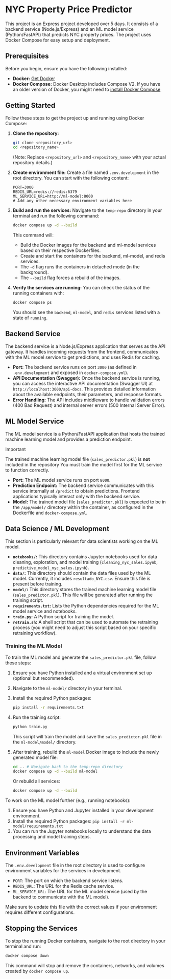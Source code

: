 # NYC Property Price Predictor

This project is an Express project developed over 5 days. It consists of a backend service (Node.js/Express) and an ML model service (Python/FastAPI) that predicts NYC property prices. The project uses Docker Compose for easy setup and deployment.


## Prerequisites

Before you begin, ensure you have the following installed:

*   **Docker:** [Get Docker](https://docs.docker.com/get-docker/)
*   **Docker Compose:** Docker Desktop includes Compose V2. If you have an older version of Docker, you might need to [install Docker Compose](https://docker.github.io/compose/install/)

## Getting Started

Follow these steps to get the project up and running using Docker Compose:

1.  **Clone the repository:**
    ```bash
    git clone <repository_url>
    cd <repository_name>
    ```
    (Note: Replace `<repository_url>` and `<repository_name>` with your actual repository details.)

2.  **Create environment file:**
    Create a file named `.env.development` in the root directory. You can start with the following content:

    ```env
    PORT=3000
    REDIS_URL=redis://redis:6379
    ML_SERVICE_URL=http://ml-model:8000
    # Add any other necessary environment variables here
    ```

3.  **Build and run the services:**
    Navigate to the `temp-repo` directory in your terminal and run the following command:

    ```bash
    docker compose up -d --build
    ```
    This command will:
    *   Build the Docker images for the backend and ml-model services based on their respective Dockerfiles.
    *   Create and start the containers for the backend, ml-model, and redis services.
    *   The `-d` flag runs the containers in detached mode (in the background).
    *   The `--build` flag forces a rebuild of the images.

4.  **Verify the services are running:**
    You can check the status of the running containers with:

    ```bash
    docker compose ps
    ```
    You should see the `backend`, `ml-model`, and `redis` services listed with a state of `running`.

## Backend Service

The backend service is a Node.js/Express application that serves as the API gateway. It handles incoming requests from the frontend, communicates with the ML model service to get predictions, and uses Redis for caching.

*   **Port:** The backend service runs on port `3000` (as defined in `.env.development` and exposed in `docker-compose.yml`).
*   **API Documentation (Swagger):** Once the backend service is running, you can access the interactive API documentation (Swagger UI) at `http://localhost:3000/api-docs`. This provides detailed information about the available endpoints, their parameters, and response formats.
*   **Error Handling:** The API includes middleware to handle validation errors (400 Bad Request) and internal server errors (500 Internal Server Error).

## ML Model Service

The ML model service is a Python/FastAPI application that hosts the trained machine learning model and provides a prediction endpoint.

> [!IMPORTANT]
> The trained machine learning model file (`sales_predictor.pkl`) is **not** included in the repository You must train the model first for the ML service to function correctly.

*   **Port:** The ML model service runs on port `8000`.
*   **Prediction Endpoint:** The backend service communicates with this service internally at `/predict` to obtain predictions. Frontend applications typically interact only with the backend service.
*   **Model:** The trained model file (`sales_predictor.pkl`) is expected to be in the `/app/model/` directory within the container, as configured in the Dockerfile and `docker-compose.yml`.

## Data Science / ML Development

This section is particularly relevant for data scientists working on the ML model.

*   **`notebooks/`:** This directory contains Jupyter notebooks used for data cleaning, exploration, and model training (`cleaning_nyc_sales.ipynb`, `predictive_model_nyc_sales.ipynb`).
*   **`data/`:** This directory should contain the data files used by the ML model. Currently, it includes `resultado_NYC.csv`. Ensure this file is present before training.
*   **`model/`:** This directory stores the trained machine learning model file (`sales_predictor.pkl`). This file will be generated after running the training script.
*   **`requirements.txt`:** Lists the Python dependencies required for the ML model service and notebooks.
*   **`train.py`:** A Python script for training the model.
*   **`retrain.sh`:** A shell script that can be used to automate the retraining process (you might need to adjust this script based on your specific retraining workflow).

### Training the ML Model

To train the ML model and generate the `sales_predictor.pkl` file, follow these steps:

1.  Ensure you have Python installed and a virtual environment set up (optional but recommended).
2.  Navigate to the `ml-model/` directory in your terminal.
3.  Install the required Python packages:
    ```bash
    pip install -r requirements.txt
    ```
4.  Run the training script:
    ```bash
    python train.py
    ```
    This script will train the model and save the `sales_predictor.pkl` file in the `ml-model/model/` directory.

5.  After training, rebuild the `ml-model` Docker image to include the newly generated model file:
    ```bash
    cd .. # Navigate back to the temp-repo directory
    docker compose up -d --build ml-model
    ```
    Or rebuild all services:
    ```bash
    docker compose up -d --build
    ```

To work on the ML model further (e.g., running notebooks):

1.  Ensure you have Python and Jupyter installed in your development environment.
2.  Install the required Python packages: `pip install -r ml-model/requirements.txt`
3.  You can run the Jupyter notebooks locally to understand the data processing and model training steps.

## Environment Variables

The `.env.development` file in the root directory is used to configure environment variables for the services in development.

*   `PORT`: The port on which the backend service listens.
*   `REDIS_URL`: The URL for the Redis cache service.
*   `ML_SERVICE_URL`: The URL for the ML model service (used by the backend to communicate with the ML model).

Make sure to update this file with the correct values if your environment requires different configurations.

## Stopping the Services

To stop the running Docker containers, navigate to the root directory in your terminal and run:

```bash
docker compose down
```
This command will stop and remove the containers, networks, and volumes created by `docker compose up`.
